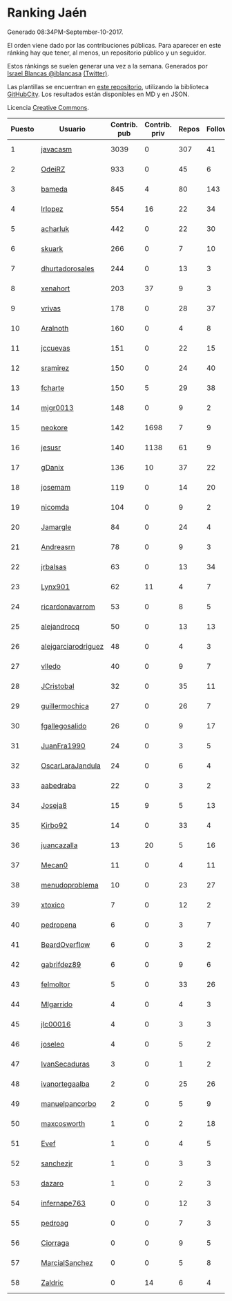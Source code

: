 # Ranking Jaén

Generado 08:34PM-September-10-2017.

El orden viene dado por las contribuciones públicas. Para aparecer en este ránking hay que tener, al menos, un repositorio público y un seguidor.

Estos ránkings se suelen generar una vez a la semana. Generados por [Israel Blancas @iblancasa](https://github.com/iblancasa/) [(Twitter)](https://twitter.com/iblancasa).

Las plantillas se encuentran en [este repositorio](https://github.com/iblancasa/GH-Spanish-Ranking), utilizando la biblioteca [GitHubCity](https://github.com/iblancasa/GitHubCity). Los resultados están disponibles en MD y en JSON.

Licencia [Creative Commons](https://creativecommons.org/licenses/by/4.0/).

| Puesto   |  Usuario  | Contrib. pub | Contrib. priv |Repos| Followers | Desde |  Avatar  |
|----------|-----------|--------------|---------------|-----|-----------|-------|----------|
|1|[javacasm](https://github.com/javacasm)|3039|0|307|41|2013-03-12|![javacasm](https://avatars3.githubusercontent.com/u/3841695)|
|2|[OdeiRZ](https://github.com/OdeiRZ)|933|0|45|6|2014-10-01|![OdeiRZ](https://avatars0.githubusercontent.com/u/8981290)|
|3|[bameda](https://github.com/bameda)|845|4|80|143|2011-06-26|![bameda](https://avatars2.githubusercontent.com/u/877218)|
|4|[lrlopez](https://github.com/lrlopez)|554|16|22|34|2011-01-04|![lrlopez](https://avatars0.githubusercontent.com/u/547387)|
|5|[acharluk](https://github.com/acharluk)|442|0|22|30|2013-08-03|![acharluk](https://avatars3.githubusercontent.com/u/5154281)|
|6|[skuark](https://github.com/skuark)|266|0|7|10|2010-10-26|![skuark](https://avatars0.githubusercontent.com/u/454382)|
|7|[dhurtadorosales](https://github.com/dhurtadorosales)|244|0|13|3|2016-09-19|![dhurtadorosales](https://avatars0.githubusercontent.com/u/22294592)|
|8|[xenahort](https://github.com/xenahort)|203|37|9|3|2016-03-30|![xenahort](https://avatars0.githubusercontent.com/u/18160833)|
|9|[vrivas](https://github.com/vrivas)|178|0|28|37|2012-12-14|![vrivas](https://avatars0.githubusercontent.com/u/3046042)|
|10|[Aralnoth](https://github.com/Aralnoth)|160|0|4|8|2011-04-06|![Aralnoth](https://avatars1.githubusercontent.com/u/712551)|
|11|[jccuevas](https://github.com/jccuevas)|151|0|22|15|2013-04-10|![jccuevas](https://avatars0.githubusercontent.com/u/4116619)|
|12|[sramirez](https://github.com/sramirez)|150|0|24|40|2010-12-02|![sramirez](https://avatars3.githubusercontent.com/u/506548)|
|13|[fcharte](https://github.com/fcharte)|150|5|29|38|2014-08-05|![fcharte](https://avatars3.githubusercontent.com/u/8365501)|
|14|[mjgr0013](https://github.com/mjgr0013)|148|0|9|2|2014-10-01|![mjgr0013](https://avatars1.githubusercontent.com/u/8981247)|
|15|[neokore](https://github.com/neokore)|142|1698|7|9|2011-07-25|![neokore](https://avatars0.githubusercontent.com/u/938057)|
|16|[jesusr](https://github.com/jesusr)|140|1138|61|9|2011-12-11|![jesusr](https://avatars2.githubusercontent.com/u/1256168)|
|17|[gDanix](https://github.com/gDanix)|136|10|37|22|2011-10-10|![gDanix](https://avatars3.githubusercontent.com/u/1117657)|
|18|[josemam](https://github.com/josemam)|119|0|14|20|2015-03-14|![josemam](https://avatars2.githubusercontent.com/u/11481209)|
|19|[nicomda](https://github.com/nicomda)|104|0|9|2|2013-06-13|![nicomda](https://avatars2.githubusercontent.com/u/4690565)|
|20|[Jamargle](https://github.com/Jamargle)|84|0|24|4|2015-03-24|![Jamargle](https://avatars0.githubusercontent.com/u/11638357)|
|21|[Andreasrn](https://github.com/Andreasrn)|78|0|9|3|2016-03-31|![Andreasrn](https://avatars2.githubusercontent.com/u/18190696)|
|22|[jrbalsas](https://github.com/jrbalsas)|63|0|13|34|2010-08-07|![jrbalsas](https://avatars2.githubusercontent.com/u/356995)|
|23|[Lynx901](https://github.com/Lynx901)|62|11|4|7|2014-11-11|![Lynx901](https://avatars3.githubusercontent.com/u/9676003)|
|24|[ricardonavarrom](https://github.com/ricardonavarrom)|53|0|8|5|2012-11-20|![ricardonavarrom](https://avatars1.githubusercontent.com/u/2845589)|
|25|[alejandrocq](https://github.com/alejandrocq)|50|0|13|13|2010-05-20|![alejandrocq](https://avatars1.githubusercontent.com/u/282431)|
|26|[alejgarciarodriguez](https://github.com/alejgarciarodriguez)|48|0|4|3|2015-12-19|![alejgarciarodriguez](https://avatars3.githubusercontent.com/u/16359911)|
|27|[vlledo](https://github.com/vlledo)|40|0|9|7|2011-03-28|![vlledo](https://avatars0.githubusercontent.com/u/695429)|
|28|[JCristobal](https://github.com/JCristobal)|32|0|35|11|2014-09-23|![JCristobal](https://avatars0.githubusercontent.com/u/8878426)|
|29|[guillermochica](https://github.com/guillermochica)|27|0|26|7|2014-10-20|![guillermochica](https://avatars0.githubusercontent.com/u/9317092)|
|30|[fgallegosalido](https://github.com/fgallegosalido)|26|0|9|17|2015-03-24|![fgallegosalido](https://avatars2.githubusercontent.com/u/11628855)|
|31|[JuanFra1990](https://github.com/JuanFra1990)|24|0|3|5|2015-10-22|![JuanFra1990](https://avatars1.githubusercontent.com/u/15248743)|
|32|[OscarLaraJandula](https://github.com/OscarLaraJandula)|24|0|6|4|2016-09-19|![OscarLaraJandula](https://avatars3.githubusercontent.com/u/22294687)|
|33|[aabedraba](https://github.com/aabedraba)|22|0|3|2|2017-04-19|![aabedraba](https://avatars1.githubusercontent.com/u/27779735)|
|34|[Joseja8](https://github.com/Joseja8)|15|9|5|13|2014-07-12|![Joseja8](https://avatars3.githubusercontent.com/u/8145991)|
|35|[Kirbo92](https://github.com/Kirbo92)|14|0|33|4|2011-01-12|![Kirbo92](https://avatars1.githubusercontent.com/u/559575)|
|36|[juancazalla](https://github.com/juancazalla)|13|20|5|16|2015-03-24|![juancazalla](https://avatars0.githubusercontent.com/u/11631002)|
|37|[Mecan0](https://github.com/Mecan0)|11|0|4|11|2013-06-11|![Mecan0](https://avatars2.githubusercontent.com/u/4668637)|
|38|[menudoproblema](https://github.com/menudoproblema)|10|0|23|27|2011-08-12|![menudoproblema](https://avatars0.githubusercontent.com/u/976187)|
|39|[xtoxico](https://github.com/xtoxico)|7|0|12|2|2012-08-07|![xtoxico](https://avatars3.githubusercontent.com/u/2110997)|
|40|[pedropena](https://github.com/pedropena)|6|0|3|7|2011-06-07|![pedropena](https://avatars3.githubusercontent.com/u/834583)|
|41|[BeardOverflow](https://github.com/BeardOverflow)|6|0|3|2|2013-04-13|![BeardOverflow](https://avatars2.githubusercontent.com/u/4147595)|
|42|[gabrifdez89](https://github.com/gabrifdez89)|6|0|9|6|2013-02-26|![gabrifdez89](https://avatars3.githubusercontent.com/u/3704317)|
|43|[felmoltor](https://github.com/felmoltor)|5|0|33|26|2011-06-13|![felmoltor](https://avatars1.githubusercontent.com/u/846513)|
|44|[Mlgarrido](https://github.com/Mlgarrido)|4|0|4|3|2012-11-13|![Mlgarrido](https://avatars3.githubusercontent.com/u/2791173)|
|45|[jlc00016](https://github.com/jlc00016)|4|0|3|3|2015-06-05|![jlc00016](https://avatars2.githubusercontent.com/u/12764652)|
|46|[joseleo](https://github.com/joseleo)|4|0|5|2|2015-03-19|![joseleo](https://avatars1.githubusercontent.com/u/11560011)|
|47|[IvanSecaduras](https://github.com/IvanSecaduras)|3|0|1|2|2015-09-25|![IvanSecaduras](https://avatars1.githubusercontent.com/u/14834225)|
|48|[ivanortegaalba](https://github.com/ivanortegaalba)|2|0|25|26|2013-10-16|![ivanortegaalba](https://avatars0.githubusercontent.com/u/5699976)|
|49|[manuelpancorbo](https://github.com/manuelpancorbo)|2|0|5|9|2014-11-04|![manuelpancorbo](https://avatars2.githubusercontent.com/u/9550738)|
|50|[maxcosworth](https://github.com/maxcosworth)|1|0|2|18|2010-09-06|![maxcosworth](https://avatars2.githubusercontent.com/u/389437)|
|51|[Evef](https://github.com/Evef)|1|0|4|5|2012-12-15|![Evef](https://avatars2.githubusercontent.com/u/3052550)|
|52|[sanchezjr](https://github.com/sanchezjr)|1|0|3|3|2013-12-17|![sanchezjr](https://avatars3.githubusercontent.com/u/6205905)|
|53|[dazaro](https://github.com/dazaro)|1|0|2|3|2014-10-08|![dazaro](https://avatars2.githubusercontent.com/u/9086676)|
|54|[infernape763](https://github.com/infernape763)|0|0|12|3|2013-08-01|![infernape763](https://avatars3.githubusercontent.com/u/5140558)|
|55|[pedroag](https://github.com/pedroag)|0|0|7|3|2013-09-23|![pedroag](https://avatars2.githubusercontent.com/u/5517655)|
|56|[Ciorraga](https://github.com/Ciorraga)|0|0|9|5|2013-11-08|![Ciorraga](https://avatars2.githubusercontent.com/u/5888071)|
|57|[MarcialSanchez](https://github.com/MarcialSanchez)|0|0|5|8|2015-10-03|![MarcialSanchez](https://avatars3.githubusercontent.com/u/14955899)|
|58|[Zaldric](https://github.com/Zaldric)|0|14|6|4|2016-03-29|![Zaldric](https://avatars3.githubusercontent.com/u/18138275)|
